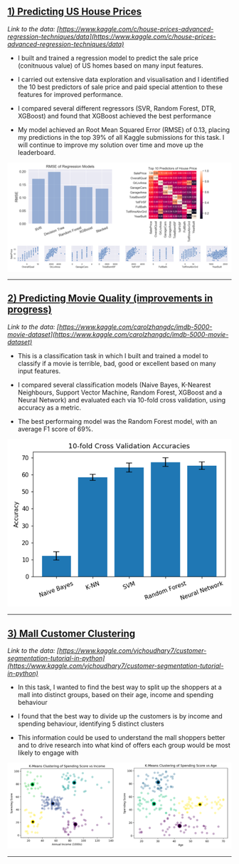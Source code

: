 ## [1) Predicting US House Prices](https://github.com/ricardomokhtari/Data-Science-Projects/blob/master/house-prices/analysis.ipynb)
 
*Link to the data: [https://www.kaggle.com/c/house-prices-advanced-regression-techniques/data](https://www.kaggle.com/c/house-prices-advanced-regression-techniques/data)*

* I built and trained a regression model to predict the sale price (conitnuous value) of US homes based on many input features. 

* I carried out extensive data exploration and visualisation and I identified the 10 best predictors of sale price and paid special attention to these features for improved performance.

* I compared several different regressors (SVR, Random Forest, DTR, XGBoost) and found that XGBoost achieved the best performance

* My model achieved an Root Mean Squared Error (RMSE) of 0.13, placing my predictions in the top 39% of all Kaggle submissions for this task. I will continue to improve my solution over time and move up the leaderboard.

![](/images/house-prices.png)

___

## [2) Predicting Movie Quality (improvements in progress)](https://github.com/ricardomokhtari/Data-Science-Projects/blob/master/IMDB-5000/analysis.ipynb)

*Link to the data: [https://www.kaggle.com/carolzhangdc/imdb-5000-movie-dataset](https://www.kaggle.com/carolzhangdc/imdb-5000-movie-dataset)*

* This is a classification task in which I built and trained a model to classify if a movie is terrible, bad, good or excellent based on many input features.

* I compared several classification models (Naive Bayes, K-Nearest Neighbours, Support Vector Machine, Random Forest, XGBoost and a Neural Network) and evaluated each via 10-fold cross validation, using accuracy as a metric.

* The best performaing model was the Random Forest model, with an average F1 score of 69%.

![](/images/imdb-accuracy.png)

___

## [3) Mall Customer Clustering](https://github.com/ricardomokhtari/Data-Science-Projects/blob/master/mall-customers/analysis.ipynb)

*Link to the data: [https://www.kaggle.com/vjchoudhary7/customer-segmentation-tutorial-in-python](https://www.kaggle.com/vjchoudhary7/customer-segmentation-tutorial-in-python)*

* In this task, I wanted to find the best way to split up the shoppers at a mall into distinct groups, based on their age, income and spending behaviour

* I found that the best way to divide up the customers is by income and spending behaviour, identifying 5 distinct clusters

* This information could be used to understand the mall shoppers better and to drive research into what kind of offers each group would be most likely to engage with

![](/images/k-means.png)

___